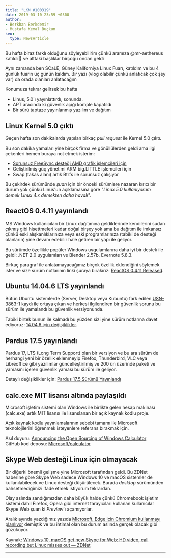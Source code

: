 ```yaml
---
title: "LKN #100319"
date: 2019-03-10 23:59 +0300
author:
- Berkhan Berkdemir
- Mustafa Kemal Buçkun
seo:
  type: NewsArticle
---
```


Bu hafta biraz farklı olduğunu söyleyebilirim çünkü aramıza @mr-aethereus
katıldı :tada: ve alttaki başlıklar birçoğu ondan geldi

Aynı zamanda ben SCaLE, Güney Kaliforniya Linux Fuarı, katıldım ve bu 4 günlük
fuarın üç günün kaldım. Bir yazı (vlog olabilir çünkü anlatıcak çok şey var) da
orada olanları anlatacağım

Konumuza tekrar gelirsek bu hafta

* Linus, 5.0'ı yayınlattırdı, sonunda.
* APT aracında ki güvenlik açığı komple kapatıldı
* Bir sürü taptaze yayınlanmış yazılım ve dağıtım

## Linux Kernel 5.0 çıktı

Geçen hafta son dakikalarda yapılan birkaç *pull request* ile Kernel 5.0 çıktı.

Bu son dakika yamaları yine birçok firma ve gönüllülerden geldi ama ilgi
çekenleri hemen buraya not etmek isterim:

* [Sorunsuz FreeSync desteği AMD grafik işlemcileri için][linux-50-çekirdeğine-amd-son-dakika-güncellemsi-yaptı]
* Geliştirilmiş güç yönetimi ARM big.LITTLE işlemcileri için
* Swap (takas alanı) artık Btrfs ile sorunsuz çalışıyor

Bu çekirdek sürümünde *şuan* için bir önceki sürümlere nazaran kırıcı bir durum
yok çünkü Linus'un açıklamasına göre *"Linux 5.0 kullanıyorum demek Linux 4.x
demekten daha havalı"*.

## ReactOS 0.4.11 yayınlandı

MS Windows kullanıcıları bir Linux dağıtımına geldiklerinde kendilerini sudan
çıkmış gibi hisettmeleri kadar doğal birşey yok ama bu dağıtım ile imkansız
çünkü eski alışkanlıklarınıza veya eski programlarınıza (tabiki de desteği
olanların) yine devam edebilir hale getiren bir yapı ile geliyor.

Bu sürümde özellikle popüler Windows uygulamlarına daha iyi bir destek ile
geldi: .NET 2.0 uygulamları ve Blender 2.57b, Evernote 5.8.3.

Birkaç paragraf ile anlatamayacağımız birçok özellik eklendiğini söylemek ister
ve size sürüm notlarının linki şuraya bırakırız:
[ReactOS 0.4.11 Released][reactos-0411-released].

## Ubuntu 14.04.6 LTS yayınlandı

Bütün Ubuntu sistemlerde (Server, Desktop veya Kubuntu) fark edilen
[USN-3863-1][usn-3863-1] kaydı ile ortaya çıkan ve herkesi ilgilendiren bir
güvenlik sorunu bu sürüm ile yamalandı bu güvenlik versiyonunda.

Tabiki birtek bunun ile kalmadı bu yüzden sizi yine sürüm notlarına davet
ediyoruz: [14.04.6 için değişiklikler][changesummary-14-04-6].

## Pardus 17.5 yayınlandı

Pardus 17, LTS (Long Term Support) olan bir versiyon ve bu ara sürüm de herhangi
yeni bir özellik eklenmeyip Firefox, Thunderbird, VLC veya Libreoffice gibi
yazılımlar güncelleştirilmiş ve 200 ün üzerinde paketi ve yamasını içeren
güvenlik yaması bu sürüm ile geliyor.

Detaylı değişiklikler için: [Pardus 17.5 Sürümü Yayınlandı](https://www.pardus.org.tr/duyurular/pardus-17-5-surumu-yayinlandi)

## calc.exe MIT lisansı altında paylaşıldı

Microsoft işletim sistemi olan Windows ile birlikte gelen hesap makinası
(calc.exe) artık MIT lisansı ile lisanslanan bir açık kaynak kodlu proje.

Açık kaynak kodlu yayınlamalarının sebebi tamamı ile Microsoft teknolojilerini
öğrenmek isteyenlere referans bırakmak için.

Asıl duyuru: [Announcing the Open Sourcing of Windows Calculator](https://blogs.windows.com/buildingapps/2019/03/06/announcing-the-open-sourcing-of-windows-calculator/)  
GitHub kod deposu: [Microsoft/calculator](https://github.com/Microsoft/calculator)

## Skype Web desteği Linux için olmayacak

Bir diğerki önemli gelişme yine Microsoft tarafından geldi. Bu ZDNet haberine
göre Skype Web sadece Windows 10 ve macOS sistemler de kullanılabilecek ve
Linux desteği düşürülecek. Burada *desktop* sürümünden bahsetmediğimizi ifade
etmek istiyorum tekrardan.

Olay aslında sandığımızdan daha büyük halde çünkü Chromebook işletim sistemi
dahil Firefox, Opera gibi internet tarayıcıları kullanan kullanıcılar Skype Web
şuan ki *Preview*'ı açamıyorlar.

Aralık ayında yazdığımız yazıda [Microsoft, Edge için Chromium kullanmayı planlıyor](/2018/12/microsoft-edge-için-chromium-u-kullanmayı-planlıyor)
demiştik ve bu ihtimal olan bu durum aslında gerçek olacak gibi gözüküyor.

Kaynak: [Windows 10, macOS get new Skype for Web: HD video, call recording but Linux misses out &mdash; ZDNet](https://www.ZDNet.com/article/windows-10-macos-get-new-skype-for-web-hd-video-call-recording-but-linux-misses-out)

---

[linux-50-çekirdeğine-amd-son-dakika-güncellemsi-yaptı]: /newsletters/2019-03-03#linux-50-çekirdeğine-amd-son-dakika-güncellemsi-yaptı
[reactos-0411-released]: https://reactos.org/project-news/reactos-0411-released
[changesummary-14-04-6]: https://wiki.ubuntu.com/TrustyTahr/ReleaseNotes/ChangeSummary/14.04.6
[usn-3863-1]: https://usn.ubuntu.com/3863-1/
